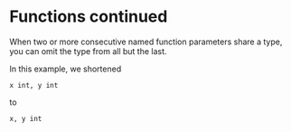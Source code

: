 # Functions continued

When two or more consecutive named function parameters share a type, you can omit the type from all but the last.

In this example, we shortened

`x int, y int`

to

`x, y int`
